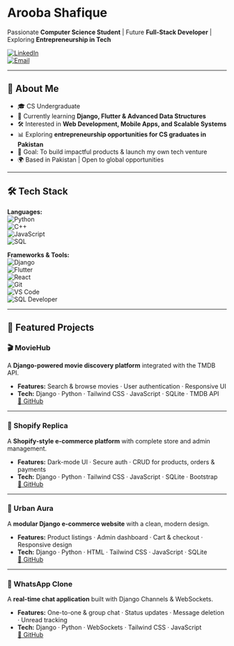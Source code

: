 # Arooba Shafique  

 Passionate **Computer Science Student** | Future **Full-Stack Developer** | Exploring **Entrepreneurship in Tech**  

[![LinkedIn](https://img.shields.io/badge/LinkedIn-Connect-blue?style=flat-square&logo=linkedin)](https://www.linkedin.com/in/arooba-shafique/)  
[![Email](https://img.shields.io/badge/Email-Contact-red?style=flat-square&logo=gmail)](mailto:aroobas2004@gmail.com)  

---

## 🚀 About Me  
- 🎓 CS Undergraduate 
- 🌱 Currently learning **Django, Flutter & Advanced Data Structures**  
- 🛠 Interested in **Web Development, Mobile Apps, and Scalable Systems**  
- 📊 Exploring **entrepreneurship opportunities for CS graduates in Pakistan**  
- 🎯 Goal: To build impactful products & launch my own tech venture  
- 🌍 Based in Pakistan | Open to global opportunities  

---

## 🛠️ Tech Stack  

**Languages:**  
![Python](https://img.shields.io/badge/Python-3776AB?style=flat-square&logo=python&logoColor=white)  
![C++](https://img.shields.io/badge/C++-00599C?style=flat-square&logo=cplusplus&logoColor=white)  
![JavaScript](https://img.shields.io/badge/JavaScript-F7DF1E?style=flat-square&logo=javascript&logoColor=black)  
![SQL](https://img.shields.io/badge/SQL-4479A1?style=flat-square&logo=postgresql&logoColor=white)  

**Frameworks & Tools:**  
![Django](https://img.shields.io/badge/Django-092E20?style=flat-square&logo=django&logoColor=white)  
![Flutter](https://img.shields.io/badge/Flutter-02569B?style=flat-square&logo=flutter&logoColor=white)  
![React](https://img.shields.io/badge/React-20232A?style=flat-square&logo=react&logoColor=61DAFB)  
![Git](https://img.shields.io/badge/Git-F05032?style=flat-square&logo=git&logoColor=white)  
![VS Code](https://img.shields.io/badge/VSCode-007ACC?style=flat-square&logo=visualstudiocode&logoColor=white)  
![SQL Developer](https://img.shields.io/badge/Oracle%20SQL%20Developer-F80000?style=flat-square&logo=oracle&logoColor=white)  

---

## 📂 Featured Projects  

### 🎬 MovieHub  
 A **Django-powered movie discovery platform** integrated with the TMDB API.  
- **Features:** Search & browse movies · User authentication · Responsive UI  
- **Tech:** Django · Python · Tailwind CSS · JavaScript · SQLite · TMDB API  
[🔗 GitHub](https://github.com/arooba-shafique/MovieHub) 

---

### 🛒 Shopify Replica  
 A **Shopify-style e-commerce platform** with complete store and admin management.  
- **Features:** Dark-mode UI · Secure auth · CRUD for products, orders & payments  
- **Tech:** Django · Python · Tailwind CSS · JavaScript · SQLite · Bootstrap  
[🔗 GitHub](https://github.com/arooba-shafique/shopify-replica) 

---

### 🌆 Urban Aura  
 A **modular Django e-commerce website** with a clean, modern design.  
- **Features:** Product listings · Admin dashboard · Cart & checkout · Responsive design  
- **Tech:** Django · Python · HTML · Tailwind CSS · JavaScript · SQLite  
[🔗 GitHub](https://github.com/arooba-shafique/urban-aura-ecommerce) 

---

### 💬 WhatsApp Clone  
 A **real-time chat application** built with Django Channels & WebSockets.  
- **Features:** One-to-one & group chat · Status updates · Message deletion · Unread tracking  
- **Tech:** Django · Python · WebSockets · Tailwind CSS · JavaScript  
[🔗 GitHub](https://github.com/arooba-shafique/whatsapp-clone)


